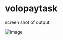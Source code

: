 # volopaytask


screen shot of output:

![image](https://user-images.githubusercontent.com/86144664/208398691-95926138-9bd2-4c7a-b390-4318d249ffee.png)
